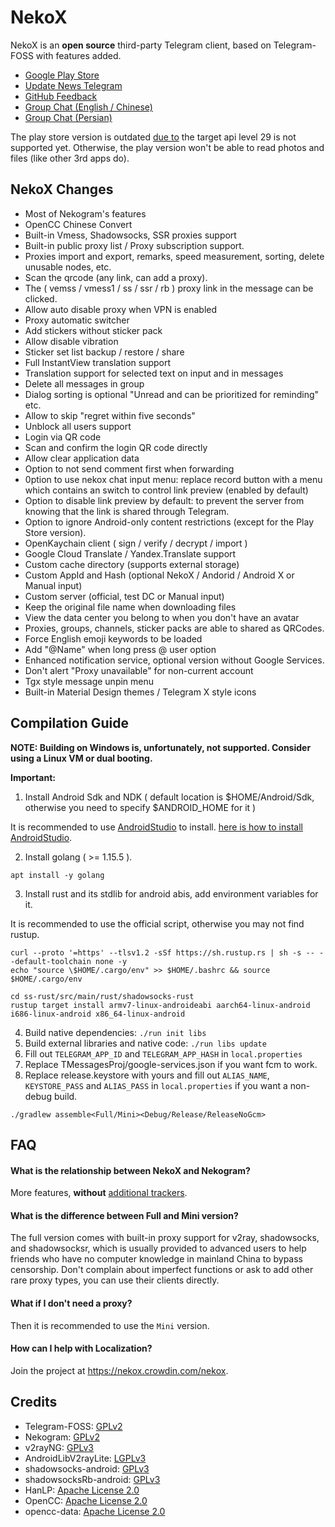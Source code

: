# NekoX

NekoX is an **open source** third-party Telegram client, based on Telegram-FOSS with features added.

- [Google Play Store](https://play.google.com/store/apps/details?id=nekox.messenger)
- [Update News Telegram](https://t.me/NekogramX)
- [GitHub Feedback](https://github.com/NekoX-Dev/NekoX/issues)
- [Group Chat (English / Chinese)](https://t.me/NekoXChat) 
- [Group Chat (Persian)](https://t.me/NekogramX_Persian)

The play store version is outdated [due to](https://developer.android.com/distribute/best-practices/develop/target-sdk) the target api level 29 is not supported yet. Otherwise, the play version won't be able to read photos and files (like other 3rd apps do).

## NekoX Changes

- Most of Nekogram's features
- OpenCC Chinese Convert
- Built-in Vmess, Shadowsocks, SSR proxies support
- Built-in public proxy list / Proxy subscription support.
- Proxies import and export, remarks, speed measurement, sorting, delete unusable nodes, etc.
- Scan the qrcode (any link, can add a proxy).
- The ( vemss / vmess1 / ss / ssr / rb ) proxy link in the message can be clicked.
- Allow auto disable proxy when VPN is enabled
- Proxy automatic switcher
- Add stickers without sticker pack
- Allow disable vibration
- Sticker set list backup / restore / share
- Full InstantView translation support
- Translation support for selected text on input and in messages
- Delete all messages in group
- Dialog sorting is optional "Unread and can be prioritized for reminding" etc.
- Allow to skip "regret within five seconds"
- Unblock all users support
- Login via QR code
- Scan and confirm the login QR code directly
- Allow clear application data
- Option to not send comment first when forwarding
- 0ption to use nekox chat input menu: replace record button with a menu which contains an switch to control link preview (enabled by default)
- Option to disable link preview by default: to prevent the server from knowing that the link is shared through Telegram.
- Option to ignore Android-only content restrictions (except for the Play Store version).
- OpenKaychain client ( sign / verify / decrypt / import )
- Google Cloud Translate / Yandex.Translate support
- Custom cache directory (supports external storage)
- Custom AppId and Hash (optional NekoX / Andorid / Android X or Manual input)
- Custom server (official, test DC or Manual input)
- Keep the original file name when downloading files
- View the data center you belong to when you don't have an avatar
- Proxies, groups, channels, sticker packs are able to shared as QRCodes.
- Force English emoji keywords to be loaded
- Add "@Name" when long press @ user option
- Enhanced notification service, optional version without Google Services.
- Don't alert "Proxy unavailable" for non-current account
- Tgx style message unpin menu
- Built-in Material Design themes / Telegram X style icons

## Compilation Guide

**NOTE: Building on Windows is, unfortunately, not supported.
Consider using a Linux VM or dual booting.**

**Important:**

1. Install Android Sdk and NDK ( default location is $HOME/Android/Sdk, otherwise you need to specify $ANDROID_HOME for it )

It is recommended to use [AndroidStudio](https://developer.android.com/studio) to install.  [here is how to install AndroidStudio](https://developer.android.com/studio/install).

2. Install golang ( >= 1.15.5 ).

```shell
apt install -y golang
```

3. Install rust and its stdlib for android abis, add environment variables for it.

It is recommended to use the official script, otherwise you may not find rustup.

```shell
curl --proto '=https' --tlsv1.2 -sSf https://sh.rustup.rs | sh -s -- --default-toolchain none -y
echo "source \$HOME/.cargo/env" >> $HOME/.bashrc && source $HOME/.cargo/env

cd ss-rust/src/main/rust/shadowsocks-rust
rustup target install armv7-linux-androideabi aarch64-linux-android i686-linux-android x86_64-linux-android
```

4. Build native dependencies: `./run init libs`
5. Build external libraries and native code: `./run libs update`
6. Fill out `TELEGRAM_APP_ID` and `TELEGRAM_APP_HASH` in `local.properties`
7. Replace TMessagesProj/google-services.json if you want fcm to work.
8. Replace release.keystore with yours and fill out `ALIAS_NAME`, `KEYSTORE_PASS` and `ALIAS_PASS` in `local.properties` if you want a non-debug build.

`./gradlew assemble<Full/Mini><Debug/Release/ReleaseNoGcm>`

## FAQ

#### What is the relationship between NekoX and Nekogram?

More features, **without** [additional trackers](https://gitlab.com/search?utf8=%E2%9C%93&snippets=false&scope=&repository_ref=master&search=AnalyticsHelper&group_id=10273976&project_id=22804922).

#### What is the difference between Full and Mini version?

The full version comes with built-in proxy support for v2ray, shadowsocks, and shadowsocksr, which is usually provided to advanced users to help friends who have no computer knowledge in mainland China to bypass censorship. Don't complain about imperfect functions or ask to add other rare proxy types, you can use their clients directly.

#### What if I don't need a proxy?

Then it is recommended to use the `Mini` version.

#### How can I help with Localization?

Join the project at https://nekox.crowdin.com/nekox.

## Credits

<ul>
    <li>Telegram-FOSS: <a href="https://github.com/Telegram-FOSS-Team/Telegram-FOSS/blob/master/LICENSE">GPLv2</a></li>
    <li>Nekogram: <a href="https://gitlab.com/Nekogram/Nekogram/-/blob/master/LICENSE">GPLv2</a></li>
    <li>v2rayNG: <a href="https://github.com/2dust/v2rayNG/blob/master/LICENSE">GPLv3</a></li>
    <li>AndroidLibV2rayLite: <a href="https://github.com/2dust/AndroidLibV2rayLite/blob/master/LICENSE">LGPLv3</a></li>
    <li>shadowsocks-android: <a href="https://github.com/shadowsocks/shadowsocks-android/blob/master/LICENSE">GPLv3</a></li>
    <li>shadowsocksRb-android: <a href="https://github.com/shadowsocksRb/shadowsocksRb-android/blob/master/LICENSE">GPLv3</a></li>
    <li>HanLP: <a href="https://github.com/hankcs/HanLP/blob/1.x/LICENSE">Apache License 2.0</a></li>
    <li>OpenCC: <a href="https://github.com/BYVoid/OpenCC/blob/master/LICENSE">Apache License 2.0</a></li>
    <li>opencc-data: <a href="https://github.com/nk2028/opencc-data">Apache License 2.0</a></li>
</ul>
